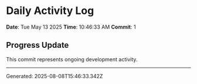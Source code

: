 # Daily Activity Log

**Date**: Tue May 13 2025
**Time**: 10:46:33 AM
**Commit**: 1

## Progress Update

This commit represents ongoing development activity.

---
Generated: 2025-08-08T15:46:33.342Z
